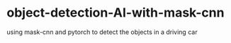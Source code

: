 # object-detection-AI-with-mask-cnn
using mask-cnn and pytorch to detect the objects in a driving car
